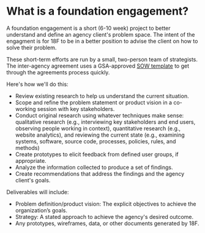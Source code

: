 # What is a foundation engagement?

A foundation engagement is a short (6-10 week) project to better understand and define an agency client's problem space. The intent of the engagment is for 18F to be in a better position to advise the client on how to solve their problem. 

These short-term efforts are run by a small, two-person team of strategists. The inter-agency agreement uses a GSA-approved [SOW template](https://docs.google.com/document/d/1PeA7LChLuY8MmlWfSyw6sl1aVlITtS9GI7blrYiDa2g/edit?ts=57ffe7df) to get through the agreements process quickly. 

Here's how we'll do this: 
* Review existing research to help us understand the current situation. 
* Scope and refine the problem statement or product vision in a co-working session with key stakeholders.
* Conduct original research using whatever techniques make sense: qualitative research (e.g., interviewing key stakeholders and end users, observing people working in context), quantitative research (e.g., website analytics), and reviewing the current state (e.g., examining systems, software, source code, processes, policies, rules, and methods)
* Create prototypes to elicit feedback from defined user groups, if appropriate.
* Analyze the information collected to produce a set of findings.
* Create recommendations that address the findings and the agency client's goals.

Deliverables will include:
* Problem definition/product vision: The explicit objectives to achieve the organization’s goals.
* Strategy: A stated approach to achieve the agency's desired outcome.
* Any prototypes, wireframes, data, or other documents generated by 18F.

